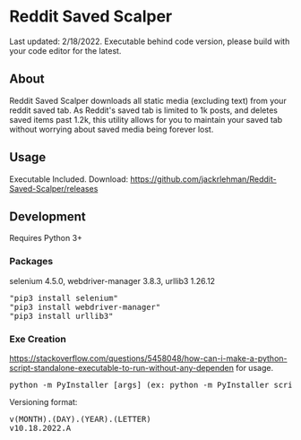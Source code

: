 # Reddit Saved Scalper
Last updated: 2/18/2022. Executable behind code version, please build with your code editor for the latest.

## About
Reddit Saved Scalper downloads all static media (excluding text) from your reddit saved tab. As Reddit's saved tab is limited to 1k posts, and deletes saved items past 1.2k, this utility allows for you to maintain your saved tab without worrying about saved media being forever lost.

## Usage
Executable Included. Download: https://github.com/jackrlehman/Reddit-Saved-Scalper/releases


## Development
Requires Python 3+

### Packages
selenium 4.5.0, webdriver-manager 3.8.3, urllib3 1.26.12
<pre>
"pip3 install selenium" 
"pip3 install webdriver-manager"
"pip3 install urllib3"
</pre>

### Exe Creation
https://stackoverflow.com/questions/5458048/how-can-i-make-a-python-script-standalone-executable-to-run-without-any-dependen for usage.

<pre>
python -m PyInstaller [args] (ex: python -m PyInstaller script.py)
</pre>

Versioning format:
<pre>
v(MONTH).(DAY).(YEAR).(LETTER)
v10.18.2022.A
</pre>
